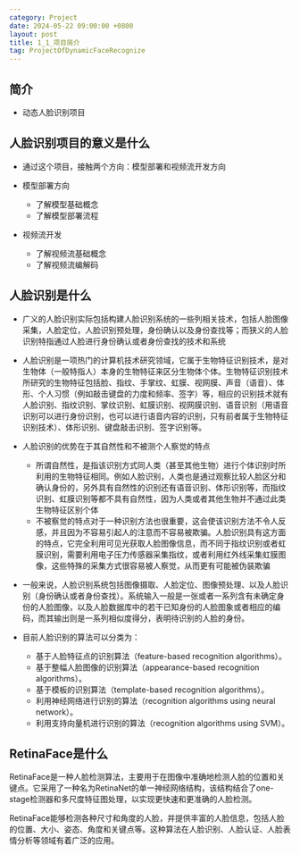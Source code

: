 ```yaml
---
category: Project
date: 2024-05-22 09:00:00 +0800
layout: post
title: 1_1_项目简介
tag: ProjectOfDynamicFaceRecognize
---
```

## 简介

+ 动态人脸识别项目

## 人脸识别项目的意义是什么

+ 通过这个项目，接触两个方向：模型部署和视频流开发方向

+ 模型部署方向
  + 了解模型基础概念
  + 了解模型部署流程

+ 视频流开发
  + 了解视频流基础概念
  + 了解视频流编解码

## 人脸识别是什么

+ 广义的人脸识别实际包括构建人脸识别系统的一些列相关技术，包括人脸图像采集，人脸定位，人脸识别预处理，身份确认以及身份查找等；而狭义的人脸识别特指通过人脸进行身份确认或者身份查找的技术和系统
+ 人脸识别是一项热门的计算机技术研究领域，它属于生物特征识别技术，是对生物体（一般特指人）本身的生物特征来区分生物体个体。生物特征识别技术所研究的生物特征包括脸、指纹、手掌纹、虹膜、视网膜、声音（语音）、体形、个人习惯（例如敲击键盘的力度和频率、签字）等，相应的识别技术就有人脸识别、指纹识别、掌纹识别、虹膜识别、视网膜识别、语音识别（用语音识别可以进行身份识别，也可以进行语音内容的识别，只有前者属于生物特征识别技术）、体形识别、键盘敲击识别、签字识别等。

+ 人脸识别的优势在于其自然性和不被测个人察觉的特点
  + 所谓自然性，是指该识别方式同人类（甚至其他生物）进行个体识别时所利用的生物特征相同。例如人脸识别，人类也是通过观察比较人脸区分和确认身份的，另外具有自然性的识别还有语音识别、体形识别等，而指纹识别、虹膜识别等都不具有自然性，因为人类或者其他生物并不通过此类生物特征区别个体
  + 不被察觉的特点对于一种识别方法也很重要，这会使该识别方法不令人反感，并且因为不容易引起人的注意而不容易被欺骗。人脸识别具有这方面的特点，它完全利用可见光获取人脸图像信息，而不同于指纹识别或者虹膜识别，需要利用电子压力传感器采集指纹，或者利用红外线采集虹膜图像，这些特殊的采集方式很容易被人察觉，从而更有可能被伪装欺骗

+ 一般来说，人脸识别系统包括图像摄取、人脸定位、图像预处理、以及人脸识别（身份确认或者身份查找）。系统输入一般是一张或者一系列含有未确定身份的人脸图像，以及人脸数据库中的若干已知身份的人脸图象或者相应的编码，而其输出则是一系列相似度得分，表明待识别的人脸的身份。
+ 目前人脸识别的算法可以分类为：
  + 基于人脸特征点的识别算法（feature-based recognition algorithms）。
  + 基于整幅人脸图像的识别算法（appearance-based recognition algorithms）。
  + 基于模板的识别算法（template-based recognition algorithms）。
  + 利用神经网络进行识别的算法（recognition algorithms using neural network）。
  + 利用支持向量机进行识别的算法（recognition algorithms using SVM）。

## RetinaFace是什么

RetinaFace是一种人脸检测算法，主要用于在图像中准确地检测人脸的位置和关键点。它采用了一种名为RetinaNet的单一神经网络结构，该结构结合了one-stage检测器和多尺度特征图处理，以实现更快速和更准确的人脸检测。

RetinaFace能够检测各种尺寸和角度的人脸，并提供丰富的人脸信息，包括人脸的位置、大小、姿态、角度和关键点等。这种算法在人脸识别、人脸认证、人脸表情分析等领域有着广泛的应用。